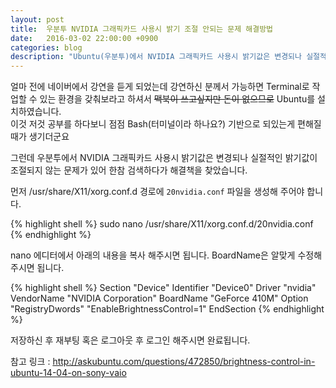 ```yaml
---
layout: post
title:  우분투 NVIDIA 그래픽카드 사용시 밝기 조절 안되는 문제 해결방법
date:   2016-03-02 22:00:00 +0900
categories: blog
description: "Ubuntu(우분투)에서 NVIDIA 그래픽카드 사용시 밝기값은 변경되나 실절적인 밝기값이 조절되지 않는 문제를 해결한다."
---
```

얼마 전에 네이버에서 강연을 듣게 되었는데 강연하신 분께서 가능하면 Terminal로 작업할 수 있는 환경을 갖춰보라고 하셔서 ~~맥북이 쓰고싶지만 돈이 없으므로~~ Ubuntu를 설치하였습니다.  
이것 저것 공부를 하다보니 점점 Bash(터미널이라 하나요?) 기반으로 되있는게 편해질 때가 생기더군요

그런데 우분투에서 NVIDIA 그래픽카드 사용시 밝기값은 변경되나 실절적인 밝기값이 조절되지 않는 문제가 있어 한참 검색하다가 해결책을 찾았습니다.

먼저 /usr/share/X11/xorg.conf.d 경로에 `20nvidia.conf` 파일을 생성해 주어야 합니다.

{% highlight shell %}
sudo nano /usr/share/X11/xorg.conf.d/20nvidia.conf
{% endhighlight %}  

nano 에디터에서 아래의 내용을 복사 해주시면 됩니다.
BoardName은 알맞게 수정해 주시면 됩니다.

{% highlight shell %}
Section "Device"
    Identifier     "Device0"
    Driver         "nvidia"
    VendorName     "NVIDIA Corporation"
    BoardName      "GeForce 410M"
    Option         "RegistryDwords" "EnableBrightnessControl=1"
EndSection
{% endhighlight %}  

저장하신 후 재부팅 혹은 로그아웃 후 로그인 해주시면 완료됩니다.

참고 링크 : http://askubuntu.com/questions/472850/brightness-control-in-ubuntu-14-04-on-sony-vaio
